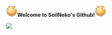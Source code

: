 ![](http://github.com/SoilNeko/SoilNeko.github.io/blob/master/test/66.png)**Welcome to SoilNeko's Github!**![](https://github.com/SoilNeko/SoilNeko.github.io/blob/master/test/66.png)

![](http://bbs.93x.net/data/attachment/forum/201704/25/232430vqvvkq2c92qqzz6k.jpg)
